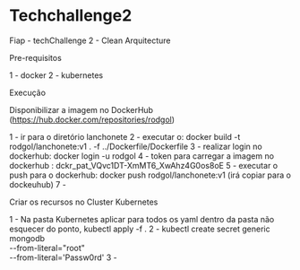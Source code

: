 # Techchallenge2

Fiap - techChallenge 2 - Clean Arquitecture

Pre-requisitos

1 - docker
2 - kubernetes

Execução

Disponibilizar a imagem no DockerHub (https://hub.docker.com/repositories/rodgol)

1 - ir para o diretório lanchonete
2 - executar o: docker build -t rodgol/lanchonete:v1 . -f ../Dockerfile/Dockerfile
3 - realizar login no dockerhub: docker login -u rodgol
4 - token para carregar a imagem no dockerhub : dckr_pat_VQvc1DT-XmMT6_XwAhz4G0os8oE
5 - executar o push para o dockerhub: docker push rodgol/lanchonete:v1 (irá copiar para o dockeuhub)
7 - 

Criar os recursos no Cluster Kubernetes

1 - Na pasta Kubernetes aplicar para todos os yaml dentro da pasta não esquecer do ponto, kubectl apply -f .
2 - kubectl create secret generic mongodb \
--from-literal="root" \
--from-literal='Passw0rd'
3 - 